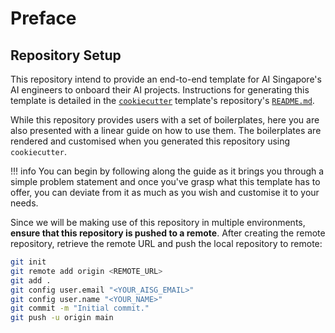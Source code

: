 # Preface

## Repository Setup

This repository intend to provide an end-to-end template for AI 
Singapore's AI engineers to onboard their AI projects. Instructions for 
generating this template is detailed in the [`cookiecutter`][ccutter] 
template's repository's [`README.md`][readme].

While this repository provides users with a set of boilerplates, here 
you are also presented with a linear guide on how to use them. The 
boilerplates are rendered and customised when you generated this 
repository using `cookiecutter`.

!!! info
    You can begin by following along the guide as it brings you through
    a simple problem statement and once you've grasp what this template
    has to offer, you can deviate from it as much as you wish and
    customise it to your needs.

Since we will be making use of this repository in multiple environments, 
__ensure that this repository is pushed to a remote__. 
After creating the remote repository, retrieve the remote URL and push
the local repository to remote:

```bash
git init
git remote add origin <REMOTE_URL>
git add .
git config user.email "<YOUR_AISG_EMAIL>"
git config user.name "<YOUR_NAME>"
git commit -m "Initial commit."
git push -u origin main
```

[ccutter]: https://github.com/cookiecutter/cookiecutter
[readme]: https://github.com/aisingapore/ml-project-cookiecutter-onprem-runai/blob/main/README.md
